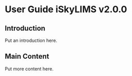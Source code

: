 # User Guide iSkyLIMS v2.0.0

## Introduction
Put an introduction here.

## Main Content
Put more content here.
